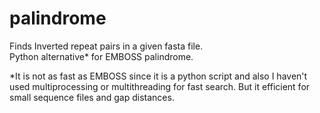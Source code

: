 # palindrome

Finds Inverted repeat pairs in a given fasta file.<br>
Python alternative* for EMBOSS palindrome.

*It is not as fast as EMBOSS since it is a python script and also I haven't used multiprocessing or multithreading for fast search. But it efficient for small sequence files and gap distances.
